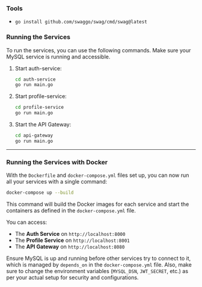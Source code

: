 ### Tools

- `go install github.com/swaggo/swag/cmd/swag@latest`

### Running the Services

To run the services, you can use the following commands. Make sure your MySQL service is running and accessible.

1. Start auth-service:
   ```bash
   cd auth-service
   go run main.go
   ```

2. Start profile-service:
   ```bash
   cd profile-service
   go run main.go
   ```

3. Start the API Gateway:
   ```bash
   cd api-gateway
   go run main.go
   ```

---

### Running the Services with Docker

With the `Dockerfile` and `docker-compose.yml` files set up, you can now run all your services with a single command:

```bash
docker-compose up --build
```

This command will build the Docker images for each service and start the containers as defined in the `docker-compose.yml` file.

You can access:
- The **Auth Service** on `http://localhost:8000`
- The **Profile Service** on `http://localhost:8001`
- The **API Gateway** on `http://localhost:8080`

Ensure MySQL is up and running before other services try to connect to it, which is managed by `depends_on` in the `docker-compose.yml` file. Also, make sure to change the environment variables (`MYSQL_DSN`, `JWT_SECRET`, etc.) as per your actual setup for security and configurations.